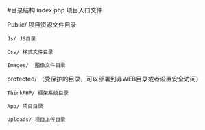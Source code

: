 #目录结构
index.php 项目入口文件

Public/ 项目资源文件目录

    Js/ JS目录

    Css/ 样式文件目录

    Images/  图像文件目录

protected/ （受保护的目录，可以部署到非WEB目录或者设置安全访问）

    ThinkPHP/ 框架系统目录

    App/ 项目目录
    
    Uploads/ 项目上传目录